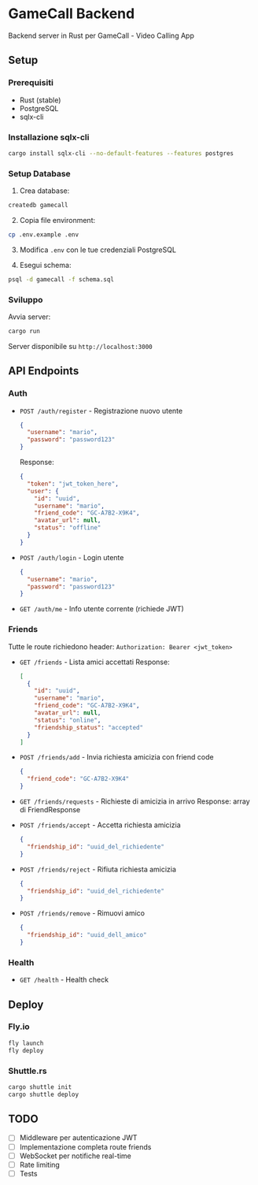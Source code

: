 # GameCall Backend

Backend server in Rust per GameCall - Video Calling App

## Setup

### Prerequisiti
- Rust (stable)
- PostgreSQL
- sqlx-cli

### Installazione sqlx-cli
```bash
cargo install sqlx-cli --no-default-features --features postgres
```

### Setup Database

1. Crea database:
```bash
createdb gamecall
```

2. Copia file environment:
```bash
cp .env.example .env
```

3. Modifica `.env` con le tue credenziali PostgreSQL

4. Esegui schema:
```bash
psql -d gamecall -f schema.sql
```

### Sviluppo

Avvia server:
```bash
cargo run
```

Server disponibile su `http://localhost:3000`

## API Endpoints

### Auth
- `POST /auth/register` - Registrazione nuovo utente
  ```json
  {
    "username": "mario",
    "password": "password123"
  }
  ```
  Response:
  ```json
  {
    "token": "jwt_token_here",
    "user": {
      "id": "uuid",
      "username": "mario",
      "friend_code": "GC-A7B2-X9K4",
      "avatar_url": null,
      "status": "offline"
    }
  }
  ```

- `POST /auth/login` - Login utente
  ```json
  {
    "username": "mario",
    "password": "password123"
  }
  ```

- `GET /auth/me` - Info utente corrente (richiede JWT)

### Friends
Tutte le route richiedono header: `Authorization: Bearer <jwt_token>`

- `GET /friends` - Lista amici accettati
  Response:
  ```json
  [
    {
      "id": "uuid",
      "username": "mario",
      "friend_code": "GC-A7B2-X9K4",
      "avatar_url": null,
      "status": "online",
      "friendship_status": "accepted"
    }
  ]
  ```

- `POST /friends/add` - Invia richiesta amicizia con friend code
  ```json
  {
    "friend_code": "GC-A7B2-X9K4"
  }
  ```

- `GET /friends/requests` - Richieste di amicizia in arrivo
  Response: array di FriendResponse

- `POST /friends/accept` - Accetta richiesta amicizia
  ```json
  {
    "friendship_id": "uuid_del_richiedente"
  }
  ```

- `POST /friends/reject` - Rifiuta richiesta amicizia
  ```json
  {
    "friendship_id": "uuid_del_richiedente"
  }
  ```

- `POST /friends/remove` - Rimuovi amico
  ```json
  {
    "friendship_id": "uuid_dell_amico"
  }
  ```

### Health
- `GET /health` - Health check

## Deploy

### Fly.io
```bash
fly launch
fly deploy
```

### Shuttle.rs
```bash
cargo shuttle init
cargo shuttle deploy
```

## TODO
- [ ] Middleware per autenticazione JWT
- [ ] Implementazione completa route friends
- [ ] WebSocket per notifiche real-time
- [ ] Rate limiting
- [ ] Tests
